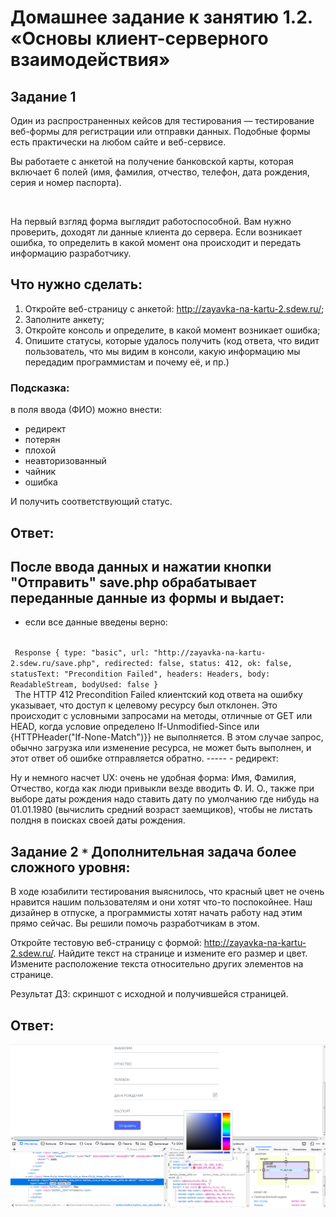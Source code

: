 # Домашнее задание к занятию 1.2. «Основы клиент-серверного взаимодействия»

## Задание 1

Один из распространенных кейсов для тестирования — тестирование веб-формы для регистрации или отправки данных. Подобные формы есть практически на любом сайте и веб-сервисе. 

Вы работаете с анкетой на получение банковской карты, которая включает 6 полей (имя, фамилия, отчество, телефон, дата рождения, серия и номер паспорта). 

<img src="https://github.com/netology-code/iqa-homeworks/blob/master/1.2/anketa.png" alt="">

На первый взгляд форма выглядит работоспособной. Вам нужно проверить, доходят ли данные клиента до сервера. Если возникает ошибка, то определить в какой момент она происходит и передать информацию разработчику.

## Что нужно сделать:
1. Откройте веб-страницу с анкетой: http://zayavka-na-kartu-2.sdew.ru/;
2. Заполните анкету;
3. Откройте консоль и определите, в какой момент возникает ошибка;
4. Опишите статусы, которые удалось получить (код ответа, что видит пользователь, что мы видим в консоли, какую информацию мы передадим программистам и почему её, и пр.)

### Подсказка:
в поля ввода (ФИО) можно внести:
- редирект
- потерян
- плохой
- неавторизованный
- чайник
- ошибка

И получить соответствующий статус.

## Ответ: 
После ввода данных и нажатии кнопки "Отправить" save.php обрабатывает переданные данные из формы и выдает:
 -----
 - если все данные введены верно:
 <code>
 Response { type: "basic", url: "http://zayavka-na-kartu-2.sdew.ru/save.php", redirected: false, status: 412, ok: false, statusText: "Precondition Failed", headers: Headers, body: ReadableStream, bodyUsed: false }
 </code>
 The HTTP 412 Precondition Failed клиентский код ответа на ошибку указывает, что доступ к целевому ресурсу был отклонен. Это происходит с условными запросами на методы, отличные от  GET или HEAD, когда условие определено If-Unmodified-Since или {HTTPHeader("If-None-Match")}} не выполняется. В этом случае запрос, обычно загрузка или изменение ресурса, не может быть выполнен, и этот ответ об ошибке отправляется обратно.
 -----
 - редирект:
 


Ну и немного насчет UX: очень не удобная форма: Имя, Фамилия, Отчество, когда как люди привыкли везде вводить Ф. И. О., также при выборе даты рождения надо ставить дату по умолчанию где нибудь на 01.01.1980 (вычислить средний возраст заемщиков), чтобы не листать полдня в поисках своей даты рождения.

## Задание 2 `*` Дополнительная задача более сложного уровня:

В ходе юзабилити тестирования выяснилось, что красный цвет не очень нравится нашим пользователям и они хотят что-то поспокойнее. Наш дизайнер в отпуске, а программисты хотят начать работу над этим прямо сейчас. Вы решили помочь разработчикам в этом. 

Откройте тестовую веб-страницу с формой: http://zayavka-na-kartu-2.sdew.ru/. Найдите текст на странице и измените его размер и цвет. Измените расположение текста относительно других элементов на странице.

Результат ДЗ: скриншот с исходной и получившейся страницей.

## Ответ: 
<img src="1.jpg" alt="">



